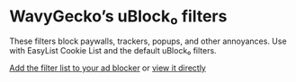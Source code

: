 # WavyGecko’s uBlock₀ filters

These filters block paywalls, trackers, popups, and other annoyances. Use with EasyList Cookie List and the default uBlock₀ filters.

[Add the filter list to your ad blocker](https://subscribe.adblockplus.org/?location=https://raw.githubusercontent.com/wavygecko/ubo-filters/main/list.txt&title=WavyGecko’s%20uBlock%20filters) or [view it directly](https://raw.githubusercontent.com/wavygecko/ubo-filters/main/list.txt)
